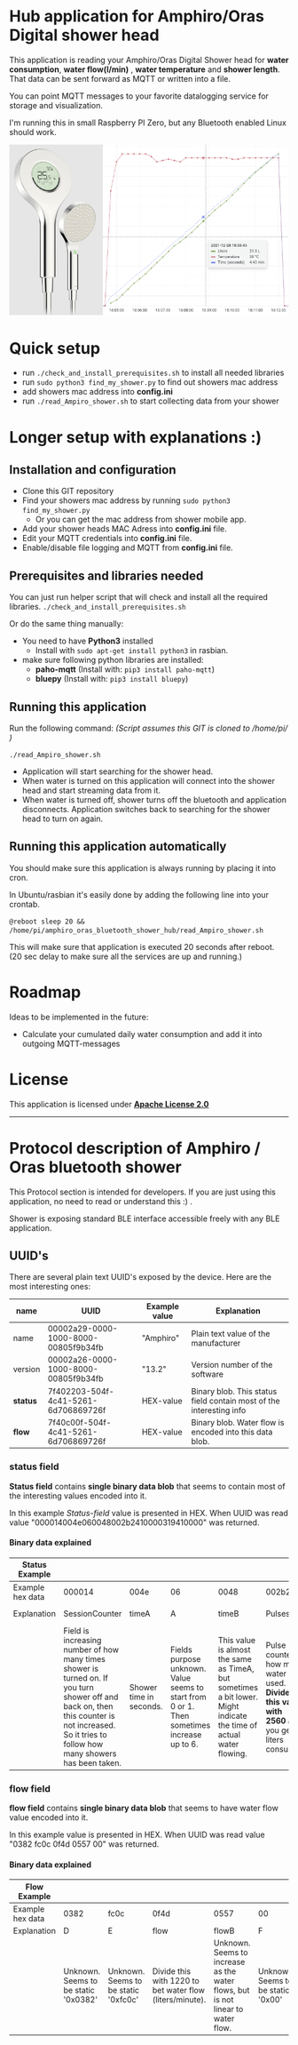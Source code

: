 # Hub application for Amphiro/Oras Digital shower head

This application is reading your Amphiro/Oras Digital Shower head for **water consumption**, **water flow(l/min)** , **water temperature** and **shower length**. That data can be sent forward as MQTT or written into a file.

You can point MQTT messages to your favorite datalogging service for storage and visualization.

I'm running this in small Raspberry PI Zero, but any Bluetooth enabled Linux should work.

![title.png](images/title_small.png)

# Quick setup
- run `./check_and_install_prerequisites.sh` to install all needed libraries
- run `sudo python3 find_my_shower.py` to find out showers mac address
- add showers mac address into **config.ini** 
- run `./read_Ampiro_shower.sh` to start collecting data from your shower


# Longer setup with explanations :) 

## Installation and configuration

- Clone this GIT repository
- Find your showers mac address by running `sudo python3 find_my_shower.py`
   -  Or you can get the mac address from shower mobile app.
- Add your shower heads MAC Adress into **config.ini** file.
- Edit your MQTT credentials into **config.ini** file.
- Enable/disable file logging and MQTT from **config.ini** file.

## Prerequisites and libraries needed

You can just run helper script that will check and install all the required libraries.
`./check_and_install_prerequisites.sh`

Or do the same thing manually:

- You need to have **Python3** installed
  - Install with `sudo apt-get install python3` in rasbian.
- make sure following python libraries are installed:
  - **paho-mqtt**  (Install with: `pip3 install paho-mqtt`)
  - **bluepy** (Install with: `pip3 install bluepy`)


## Running this application

Run the following command:
_(Script assumes this GIT is cloned to /home/pi/ )_
```
./read_Ampiro_shower.sh
```
- Application will start searching for the shower head.
- When water is turned on this application will connect into the shower head and start streaming data from it.
- When  water is turned off, shower  turns off the bluetooth and application disconnects. Application switches back to searching for the shower head to turn on again.

## Running this application automatically
You should make sure this application is always running by placing it into cron.

In Ubuntu/rasbian it's easily done by adding the following line into your crontab.
```
@reboot sleep 20 && /home/pi/amphiro_oras_bluetooth_shower_hub/read_Ampiro_shower.sh
```
This will make sure that application is executed 20 seconds after reboot. (20 sec delay to make sure all the services are up and running.)

# Roadmap

Ideas to be implemented in the future:
- Calculate your cumulated daily water consumption and add it into outgoing MQTT-messages

# License
This application is licensed under **[Apache License 2.0](https://choosealicense.com/licenses/apache-2.0/)**

----

# Protocol description of Amphiro / Oras bluetooth shower
This Protocol section is intended for developers. If you are just using this application, no need to read or understand this :) .

Shower is exposing standard BLE interface accessible freely with any BLE application.

## UUID's
There are several plain text UUID's exposed by the device.
Here are the most interesting ones:

| name    | UUID          | Example value | Explanation |
| ------- | ------------- | ------------- | ----------- |
| name    | 00002a29-0000-1000-8000-00805f9b34fb  | "Amphiro"  | Plain text value of the manufacturer |
| version | 00002a26-0000-1000-8000-00805f9b34fb  | "13.2"     | Version number of the software       |
| **status**  | 7f402203-504f-4c41-5261-6d706869726f  | HEX-value  | Binary blob. This status field contain most of the interesting info |
| **flow**    | 7f40c00f-504f-4c41-5261-6d706869726f | HEX-value   | Binary blob. Water flow is encoded into this data blob.

### status field ###
**Status field**  contains **single binary data blob** that seems to contain most of the interesting values encoded into it.

In this example *Status-field* value is presented in HEX.
When UUID was read value "000014004e060048002b2410000319410000" was returned.

#### Binary data explained ####
| Status Example   |                |       |    |       |        |             |        |             |              |
| ---------------- | -------------- | ----- | -- | ----- | ------ | ----------- | ------ | ----------- | ------------ |
| Example hex data | 000014         | 004e  | 06 | 0048  | 002b24 | 10          | 0003   | 19          | 410000       |
| Explanation      | SessionCounter | timeA | A  | timeB | Pulses | Temperature | kWatts | B (static?) | C (Static ?) |
|                  | Field is increasing number of how many times shower is turned on. If you turn shower off and back on, then this counter is not increased. So it tries to follow how many showers has been taken. | Shower time in seconds. | Fields purpose unknown. Value seems to start from 0 or 1. Then sometimes increase up to 6. | This value is almost the same as TimeA, but sometimes a bit lower. Might indicate the time of actual water flowing. | Pulse counter how much water is used. **Divide this value with 2560** and you get liters consumed  | Temperature in Celcius degrees. Doesn't have decimals. | **Divide this value with 100** and you get kW value calculated by the shower.  | unknown. Seems to be static "0x19"  | unknown. Seems to be static "0x410000" |

### flow field ###
**flow field**  contains **single binary data blob** that seems to have water flow value encoded into it.

In this example value is presented in HEX. When UUID was read value "0382 fc0c 0f4d 0557 00" was returned.

#### Binary data explained ####
| Flow Example     |              |       |      |       |    | 
| ---------------- | ------------ | ----- | ---- | ----- | -- | 
| Example hex data | 0382         | fc0c  | 0f4d | 0557  | 00 |
| Explanation      | D            | E     | flow | flowB | F  |
|                  | Unknown. Seems to be static '0x0382' | Unknown. Seems to be static '0xfc0c' | Divide this with 1220 to bet water flow (liters/minute). | Unknown. Seems to increase as the water flows, but is not linear to water flow. | Unknown. Seems to be static '0x00'  |



